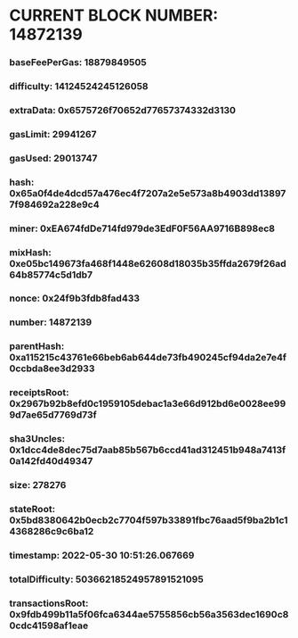 # CURRENT BLOCK NUMBER: 14872139

### baseFeePerGas: 18879849505
### difficulty: 14124524245126058
### extraData: 0x6575726f70652d77657374332d3130
### gasLimit: 29941267
### gasUsed: 29013747
### hash: 0x65a0f4de4dcd57a476ec4f7207a2e5e573a8b4903dd138977f984692a228e9c4
### miner: 0xEA674fdDe714fd979de3EdF0F56AA9716B898ec8
### mixHash: 0xe05bc149673fa468f1448e62608d18035b35ffda2679f26ad64b85774c5d1db7
### nonce: 0x24f9b3fdb8fad433
### number: 14872139
### parentHash: 0xa115215c43761e66beb6ab644de73fb490245cf94da2e7e4f0ccbda8ee3d2933
### receiptsRoot: 0x2967b92b8efd0c1959105debac1a3e66d912bd6e0028ee999d7ae65d7769d73f
### sha3Uncles: 0x1dcc4de8dec75d7aab85b567b6ccd41ad312451b948a7413f0a142fd40d49347
### size: 278276
### stateRoot: 0x5bd8380642b0ecb2c7704f597b33891fbc76aad5f9ba2b1c14368286c9c6ba12
### timestamp: 2022-05-30 10:51:26.067669
### totalDifficulty: 50366218524957891521095
### transactionsRoot: 0x9fdb499b11a5f06fca6344ae5755856cb56a3563dec1690c80cdc41598af1eae
